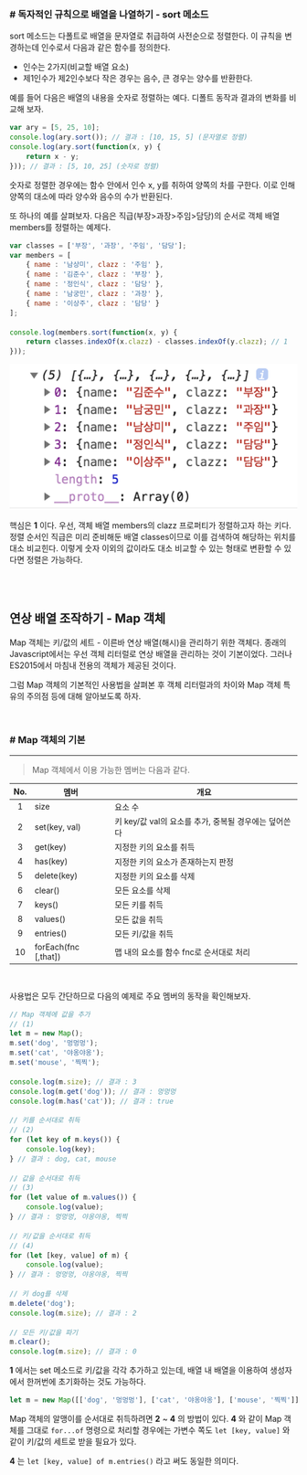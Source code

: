 
### # 독자적인 규칙으로 배열을 나열하기 - sort 메소드
sort 메소드는 다폴트로 배열을 문자열로 취급하여 사전순으로 정렬한다. 이 규칙을 변경하는데 인수로서 다음과 같은 함수를 정의한다.

- 인수는 2가지(비교할 배열 요소)
- 제1인수가 제2인수보다 작은 경우는 음수, 큰 경우는 양수를 반환한다.

예를 들어 다음은 배열의 내용을 숫자로 정렬하는 예다. 디폴트 동작과 결과의 변화를 비교해 보자.

```javascript
var ary = [5, 25, 10];
console.log(ary.sort()); // 결과 : [10, 15, 5] (문자열로 정렬)
console.log(ary.sort(function(x, y) {
	return x - y;
})); // 결과 : [5, 10, 25] (숫자로 정렬)
```

숫자로 정렬한 경우에는 함수 안에서 인수 x, y를 취하여 양쪽의 차를 구한다. 이로 인해 양쪽의 대소에 따라 양수와 음수의 수가 반환된다. 

또 하나의 예를 살펴보자. 다음은 직급(부장>과장>주임>담당)의 순서로 객체 배열 members를 정렬하는 예제다.

```javascript
var classes = ['부장', '과장', '주임', '담당'];
var members = [
	{ name : '남상미', clazz : '주임' },
	{ name : '김준수', clazz : '부장' },
	{ name : '정인식', clazz : '담당' },
	{ name : '남궁민', clazz : '과장' },
	{ name : '이상주', clazz : '담당' }
];

console.log(members.sort(function(x, y) {
	return classes.indexOf(x.clazz) - classes.indexOf(y.clazz); // 1
}));
```

![Open in browser](./img/members.png)

핵심은 **1** 이다. 우선, 객체 배열 members의 clazz 프로퍼티가 정렬하고자 하는 키다. 정렬 순서인 직급은 미리 준비해둔 배열 classes이므로 이를 검색하여 해당하는 위치를 대소 비교힌다. 이렇게 숫자 이외의 값이라도 대소 비교할 수 있는 형태로 변환할 수 있다면 정렬은 가능하다. 

<br/><br/>

## 연상 배열 조작하기 - Map 객체

Map 객체는 키/값의 세트 - 이른바 연상 배열(해시)을 관리하기 위한 객체다. 종래의 Javascript에서는 우선 객체 리터럴로 연상 배열을 관리하는 것이 기본이었다. 그러나 ES2015에서 마침내 전용의 객체가 제공된 것이다. 

그럼 Map 객체의 기본적인 사용법을 살펴본 후 객체 리터럴과의 차이와 Map 객체 특유의 주의점 등에 대해 알아보도록 하자.

<br/>

### # Map 객체의 기본
---
> Map 객체에서 이용 가능한 멤버는 다음과 같다.

|No.|멤버|개요|
|:---:|----|----|
|1|size|요소 수|
|2|set(key, val)|키 key/값 val의 요소를 추가, 중복될 경우에는 덮어쓴다|
|3|get(key)|지정한 키의 요소를 취득|
|4|has(key)|지정한 키의 요소가 존재하는지 판정|
|5|delete(key)|지정한 키의 요소를 삭제|
|6|clear()|모든 요소를 삭제|
|7|keys()|모든 키를 취득|
|8|values()|모든 값을 취득|
|9|entries()|모든 키/값을 취득|
|10|forEach(fnc [,that])|맵 내의 요소를 함수 fnc로 순서대로 처리|

<br/>

사용법은 모두 간단하므로 다음의 예제로 주요 멤버의 동작을 확인해보자.

```javascript
// Map 객체에 값을 추가
// (1)
let m = new Map();
m.set('dog', '멍멍멍');
m.set('cat', '야옹야옹');
m.set('mouse', '찍찍');

console.log(m.size); // 결과 : 3
console.log(m.get('dog')); // 결과 : 멍멍멍
console.log(m.has('cat')); // 결과 : true

// 키를 순서대로 취득
// (2)
for (let key of m.keys()) {
	console.log(key);
} // 결과 : dog, cat, mouse

// 값을 순서대로 취득
// (3)
for (let value of m.values()) {
	console.log(value);
} // 결과 : 멍멍멍, 야옹야옹, 찍찍

// 키/값을 순서대로 취득
// (4)
for (let [key, value] of m) {
	console.log(value);
} // 결과 : 멍멍멍, 야옹야옹, 찍찍

// 키 dog를 삭제
m.delete('dog');
console.log(m.size); // 결과 : 2

// 모든 키/값을 파기
m.clear();
console.log(m.size); // 결과 : 0
```

**1** 에서는 set 메소드로 키/값을 각각 추가하고 있는데, 배열 내 배열을 이용하여 생성자에서 한꺼번에 초기화하는 것도 가능하다.

```javascript
let m = new Map([['dog', '멍멍멍'], ['cat', '야옹야옹'], ['mouse', '찍찍']]);
```

Map 객체의 알맹이를 순서대로 취득하려면 **2** ~ **4** 의 방법이 있다. **4** 와 같이 Map 객체를 그대로 `for...of` 명령으로 처리할 경우에는 가변수 쪽도 `let [key, value]` 와 같이 키/값의 세트로 받을 필요가 있다.

**4** 는 `let [key, value] of m.entries()` 라고 써도 동일한 의미다.